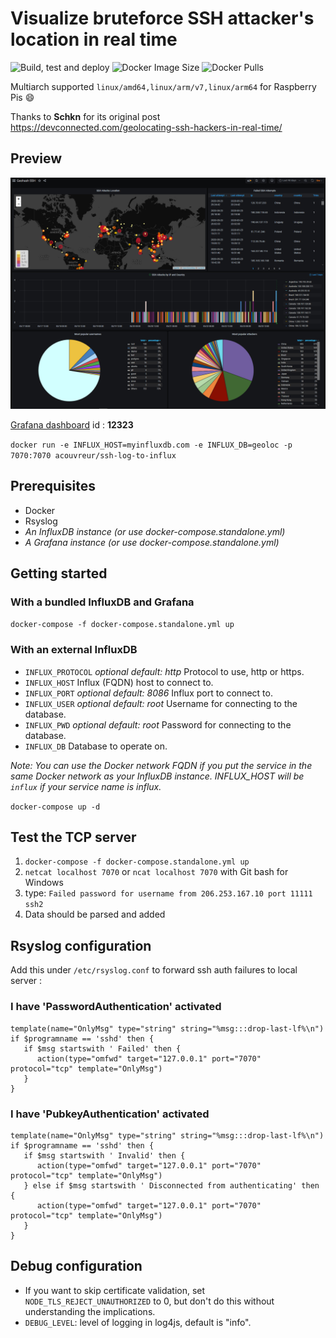 # Visualize bruteforce SSH attacker's location in real time

![Build, test and deploy](https://github.com/acouvreur/ssh-log-to-influx/workflows/Build,%20test%20and%20deploy/badge.svg)
![Docker Image Size](https://img.shields.io/docker/image-size/acouvreur/ssh-log-to-influx)
![Docker Pulls](https://img.shields.io/docker/pulls/acouvreur/ssh-log-to-influx)

Multiarch supported `linux/amd64,linux/arm/v7,linux/arm64` for Raspberry Pis 😄

Thanks to **Schkn** for its original post https://devconnected.com/geolocating-ssh-hackers-in-real-time/

## Preview

![Dashboard](./dashboard.png)

[Grafana dashboard](https://grafana.com/grafana/dashboards/12323) id : **12323**

`docker run -e INFLUX_HOST=myinfluxdb.com -e INFLUX_DB=geoloc -p 7070:7070 acouvreur/ssh-log-to-influx`

## Prerequisites

- Docker
- Rsyslog
- _An InfluxDB instance (or use docker-compose.standalone.yml)_
- _A Grafana instance (or use docker-compose.standalone.yml)_

## Getting started

### With a bundled InfluxDB and Grafana

`docker-compose -f docker-compose.standalone.yml up`

### With an external InfluxDB

- `INFLUX_PROTOCOL` _optional_ _default: http_ Protocol to use, http or https.
- `INFLUX_HOST` Influx (FQDN) host to connect to.
- `INFLUX_PORT` _optional_ _default: 8086_ Influx port to connect to.
- `INFLUX_USER` _optional_ _default: root_ Username for connecting to the database.
- `INFLUX_PWD` _optional_ _default: root_ Password for connecting to the database.
- `INFLUX_DB` Database to operate on.

_Note: You can use the Docker network FQDN if you put the service in the same Docker network as your InfluxDB instance. INFLUX_HOST will be `influx` if your service name is influx._

`docker-compose up -d`

## Test the TCP server

1. `docker-compose -f docker-compose.standalone.yml up`
2. `netcat localhost 7070` or `ncat localhost 7070` with Git bash for Windows
3. type: `Failed password for username from 206.253.167.10 port 11111 ssh2`
4. Data should be parsed and added

## Rsyslog configuration

Add this under `/etc/rsyslog.conf` to forward ssh auth failures to local server :

### I have 'PasswordAuthentication' activated

```
template(name="OnlyMsg" type="string" string="%msg:::drop-last-lf%\n")
if $programname == 'sshd' then {
   if $msg startswith ' Failed' then {
      action(type="omfwd" target="127.0.0.1" port="7070" protocol="tcp" template="OnlyMsg")
   }
}
```

### I have 'PubkeyAuthentication' activated

```
template(name="OnlyMsg" type="string" string="%msg:::drop-last-lf%\n")
if $programname == 'sshd' then {
   if $msg startswith ' Invalid' then {
      action(type="omfwd" target="127.0.0.1" port="7070" protocol="tcp" template="OnlyMsg")
   } else if $msg startswith ' Disconnected from authenticating' then {
      action(type="omfwd" target="127.0.0.1" port="7070" protocol="tcp" template="OnlyMsg")
   }
}
```

## Debug configuration

- If you want to skip certificate validation, set `NODE_TLS_REJECT_UNAUTHORIZED` to 0, but don't do this without understanding the implications.
- `DEBUG_LEVEL`: level of logging in log4js, default is "info".
